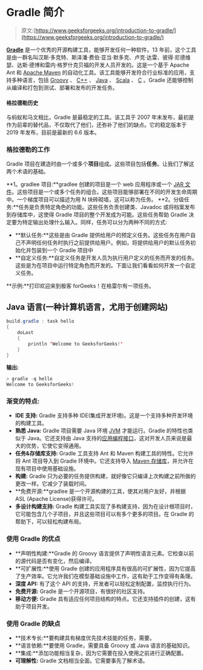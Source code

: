 # Gradle 简介

> 原文:[https://www.geeksforgeeks.org/introduction-to-gradle/](https://www.geeksforgeeks.org/introduction-to-gradle/)

[**Gradle**](https://en.wikipedia.org/wiki/Gradle) 是一个优秀的开源构建工具，能够开发任何一种软件。13 年前，这个工具是由一群名叫汉斯·多克特、斯泽潘·费伯·亚当·默多克、卢克·达雷、彼得·尼德维瑟、达斯·德博和雷内·格罗什克贝福的开发人员开发的。这是一个基于 Apache Ant 和 [Apache Maven](https://www.geeksforgeeks.org/introduction-apache-maven-build-automation-tool-java-projects/) 的自动化工具。该工具能够开发符合行业标准的应用，支持多种语言，包括 [Groovy](https://www.geeksforgeeks.org/difference-between-groovy-and-java/) 、 [C++](https://www.geeksforgeeks.org/c-plus-plus/) 、 [Java](https://www.geeksforgeeks.org/java/) 、 [Scala](https://www.geeksforgeeks.org/scala-programming-language/) 、 [C](https://www.geeksforgeeks.org/c/) 。Gradle 还能够控制从编译和打包到测试、部署和发布的开发任务。

#### 格拉德勒历史

与蚂蚁和马文相比，Gradle 是最稳定的工具。该工具于 2007 年末发布，最初是作为前辈的替代品，不仅取代了他们，还弥补了他们的缺点。它的稳定版本于 2019 年发布，目前是最新的 6.6 版本。

### 格拉德勒的工作

Gradle 项目在建造时由一个或多个**项目**组成。这些项目包括**任务**。让我们了解这两个术语的基础。

**1。gradlee 项目:**gradlee 创建的项目是一个 web 应用程序或一个 [JAR 文件](https://www.geeksforgeeks.org/jar-files-java/)。这些项目是一个或多个任务的组合。这些项目能够部署在不同的开发生命周期中。一个梯度项目可以描述为用 N 块砖砌墙，这可以称为任务。
**2。分级任务:**任务是负责特定角色的功能。这些任务负责创建类、Javadoc 或将档案发布到存储库中，这使得 Gradle 项目的整个开发成为可能。这些任务帮助 Gradle 决定要为特定输出处理什么输入。同样，任务可以分为两种不同的方式:

*   **默认任务:**这些是由 Gradle 提供给用户的预定义任务。这些任务在用户自己不声明任何任务时执行之前提供给用户。例如，将提供给用户的默认任务初始化并包装到一个 Gradle 项目中
*   **自定义任务:**自定义任务是开发人员为执行用户定义的任务而开发的任务。这些是为在项目中运行特定角色而开发的。下面让我们看看如何开发一个自定义任务。

**示例:**打印欢迎来到极客 forGeeks！在格雷尔有一项任务。

## Java 语言(一种计算机语言，尤用于创建网站)

```java
build.gradle : task hello
{
    doLast
    {
        println 'Welcome to GeeksforGeeks!'
    }
}
```

**输出:**

```java
> gradle -q hello
Welcome to GeeksforGeeks!
```

### 渐变的特点:

*   **IDE 支持:** Gradle 支持多种 IDE(集成开发环境)。这是一个支持多种开发环境的构建工具。
*   **熟悉 Java:** Gradle 项目需要 Java 环境 [JVM](https://www.geeksforgeeks.org/jvm-works-jvm-architecture/) 才能运行。Gradle 的特性也类似于 Java。它还支持由 Java 支持的[应用编程接口](https://www.geeksforgeeks.org/introduction-to-apis/)，这对开发人员来说是最大的优势，它使它变得通用。
*   **任务&存储库支持:** Gradle 工具支持 Ant 和 Maven 构建工具的特性。它允许将 Ant 项目导入到 Gradle 环境中。它还支持导入 [Maven 存储库](https://www.geeksforgeeks.org/introduction-apache-maven-build-automation-tool-java-projects/)，并允许在现有项目中使用基础设施。
*   **构建:** Gradle 只为必要的任务提供构建，就好像它只编译上次构建之前所做的更改一样。它减少了装载时间。
*   **免费开源:**gradlee 是一个开源构建的工具，使其对用户友好，并根据 ASL (Apache License)获得许可。
*   **多设计构建支持:** Gradle 构建工具实现了多构建支持，因为在设计根项目时，它可能包含几个子项目，并且这些项目可以有多个更多的项目。在 Gradle 的帮助下，可以轻松构建布局。

### 使用 Gradle 的优点

*   **声明性构建:**Gradle 的 Groovy 语言提供了声明性语言元素。它检查以前的源代码是否有变化，然后编译。
*   **可扩展性:**使用 Gradle 创建的应用程序具有很高的可扩展性，因为它提高了生产效率。它允许我们在模型基础设施中工作，这有助于工作变得有条理。
*   **深度 API:** 有了这个 API 的支持，开发者可以轻松定制配置，监控执行行为。
*   **免费开源:** Gradle 是一个开源项目，有很好的社区支持。
*   **移动方便:** Gradle 具有适应任何项目结构的特点。它还支持插件的创建，这有助于项目开发。

### 使用 Gradle 的缺点

*   **技术专长:**要构建具有梯度优先技术技能的任务，需要。
*   **语言依赖:**要使用 Gradle，需要具备 Groovy 或 Java 语言的基础知识。
*   **集成:**添加功能相当复杂，因为它需要在投入使用之前进行正确配置。
*   **可理解性:** Gradle 文档相当全面。它需要事先了解术语。